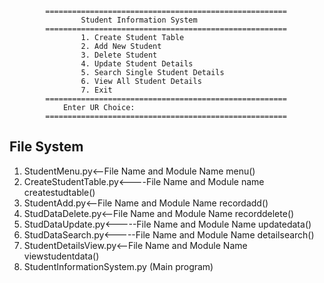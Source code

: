 
			======================================================
					Student Information System
			======================================================
					1. Create Student Table
					2. Add New Student
					3. Delete Student
					4. Update Student Details
					5. Search Single Student Details
					6. View All Student Details
					7. Exit
			======================================================
				Enter UR Choice:
			======================================================
File System
-----------------------
1. StudentMenu.py<--File Name and Module Name
	    menu()
2. CreateStudentTable.py<----File Name and Module name
       createstudtable()
3. StudentAdd.py<--File Name and Module Name
		recordadd()
4. StudDataDelete.py<--File Name and Module Name
		recorddelete()
5. StudDataUpdate.py<-----File Name and Module Name
        updatedata()
6. StudDataSearch.py<-----File Name and Module Name
        detailsearch()
7. StudentDetailsView.py<--File Name and Module Name
		viewstudentdata()
8. StudentInformationSystem.py (Main program)
